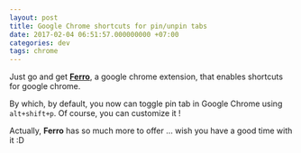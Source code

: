 ```yaml
---
layout: post
title: Google Chrome shortcuts for pin/unpin tabs
date: 2017-02-04 06:51:57.000000000 +07:00
categories: dev
tags: chrome
---
```

Just go and get [**Ferro**](http://www.getferro.com/), a google chrome extension, that enables shortcuts for google chrome.

By which, by default, you now can toggle pin tab in Google Chrome using `alt+shift+p`. Of course, you can customize it !

Actually, **Ferro** has so much more to offer ... wish you have a good time with it :D
